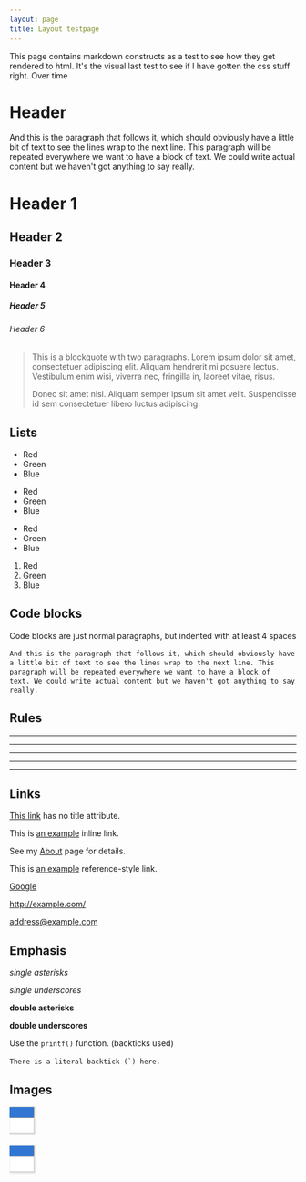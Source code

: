 ```yaml
---
layout: page
title: Layout testpage
---
```


This page contains markdown constructs as a test to see how they get
rendered to html. It's the visual last test to see if I have gotten
the css stuff right. Over time


Header
======
And this is the paragraph that follows it, which should obviously have
a little bit of text to see the lines wrap to the next line. This
paragraph will be repeated everywhere we want to have a block of
text. We could write actual content but we haven't got anything to say really.


# Header 1
## Header 2
### Header 3
#### Header 4
##### Header 5
###### Header 6


> This is a blockquote with two paragraphs. Lorem ipsum dolor sit amet,
> consectetuer adipiscing elit. Aliquam hendrerit mi posuere lectus.
> Vestibulum enim wisi, viverra nec, fringilla in, laoreet vitae, risus.
>
> Donec sit amet nisl. Aliquam semper ipsum sit amet velit. Suspendisse
> id sem consectetuer libero luctus adipiscing.

## Lists

* Red
* Green
* Blue

+ Red
+ Green
+ Blue

- Red
- Green
- Blue

1. Red
2. Green
3. Blue

## Code blocks
Code blocks are just normal paragraphs, but indented with at least 4
spaces

    And this is the paragraph that follows it, which should obviously have
    a little bit of text to see the lines wrap to the next line. This
    paragraph will be repeated everywhere we want to have a block of
    text. We could write actual content but we haven't got anything to say really.

## Rules

* * *
***
*****
- - -
----------------------------------------------------

## Links

[This link](http://example.net/) has no title attribute.

This is [an example](http://example.com/ "Title") inline link.

See my [About](/about/) page for details.

This is [an example][id] reference-style link.

[id]: http://example.com/  "Optional Title Here"

[Google][]

[Google]: http://google.com

<http://example.com/>

<address@example.com>

## Emphasis

*single asterisks*

_single underscores_

**double asterisks**

__double underscores__

Use the `printf()` function. (backticks used)

``There is a literal backtick (`) here.``

## Images

![Alt text](/css/images/calendar.gif)

![Alt text](/css/images/calendar.gif "Optional title")
